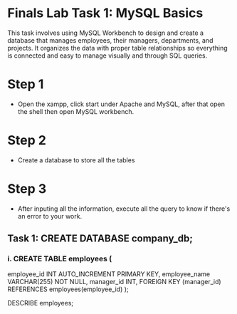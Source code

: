 # Finals Lab Task 1: MySQL Basics
This task involves using MySQL Workbench to design and create a database that manages employees, their managers, departments, and projects. It organizes the data with proper table relationships so everything is connected and easy to manage visually and through SQL queries.

# Step 1
- Open the xampp, click start under Apache and MySQL, after that open the shell then open MySQL workbench.

# Step 2
- Create a database to store all the tables

# Step 3
- After inputing all the information, execute all the query to know if there's an error to your work.

## Task 1: CREATE DATABASE company_db;

### i. CREATE TABLE employees (
employee_id INT AUTO_INCREMENT PRIMARY KEY,
employee_name VARCHAR(255) NOT NULL,
manager_id INT,
FOREIGN KEY (manager_id) REFERENCES employees(employee_id)
);

DESCRIBE employees;


